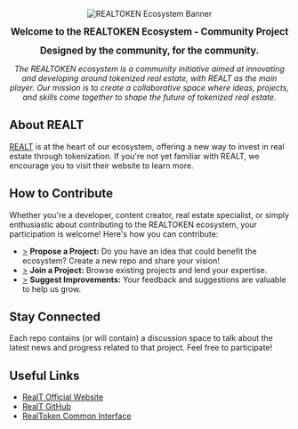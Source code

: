 <p align="center">
  <img src="https://i.ibb.co/j6wg9W4/image.png" alt="REALTOKEN Ecosystem Banner">
</p>

<p align="center">
  <strong><span style="font-size: larger;">Welcome to the REALTOKEN Ecosystem - Community Project</span></strong>
</p>

<p align="center">
  <strong><span style="font-size: larger;">Designed by the community, for the community.</span></strong>
</p>

<p align="center">
  <em>The REALTOKEN ecosystem is a community initiative aimed at innovating and developing around tokenized real estate, with REALT as the main player. Our mission is to create a collaborative space where ideas, projects, and skills come together to shape the future of tokenized real estate.</em>
</p>

##
##

## About REALT

[REALT](https://realt.co/) is at the heart of our ecosystem, offering a new way to invest in real estate through tokenization. If you're not yet familiar with REALT, we encourage you to visit their website to learn more.

## How to Contribute

Whether you're a developer, content creator, real estate specialist, or simply enthusiastic about contributing to the REALTOKEN ecosystem, your participation is welcome! Here's how you can contribute:

- [>](https://github.com/orgs/RealT-Community/discussions) **Propose a Project:** Do you have an idea that could benefit the ecosystem? Create a new repo and share your vision!
- [>](https://github.com/orgs/RealT-Community/repositories) **Join a Project:** Browse existing projects and lend your expertise.
- [>](https://github.com/orgs/RealT-Community/discussions) **Suggest Improvements:** Your feedback and suggestions are valuable to help us grow.


 ## Stay Connected

Each repo contains (or will contain) a discussion space to talk about the latest news and progress related to that project. Feel free to participate!


## Useful Links

- [RealT Official Website](https://realt.co/)
- [RealT GitHub](https://github.com/real-token)
- [RealToken Common Interface](https://github.com/RealT-Community/realt-interface-commons)
